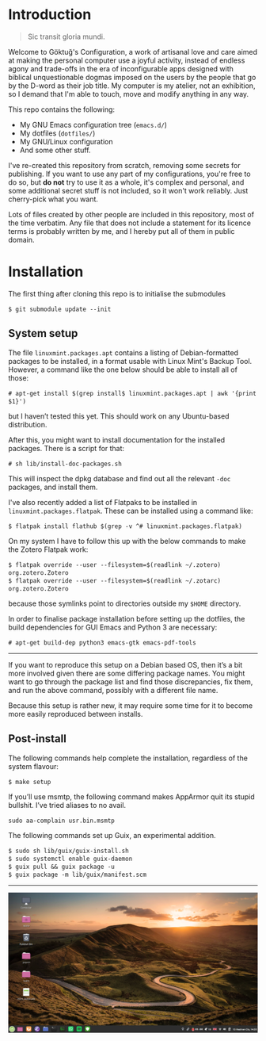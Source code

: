 Introduction
============

> Sic transit gloria mundi.

Welcome to Göktuğ's Configuration, a work of artisanal love and care
aimed at making the personal computer use a joyful activity, instead of
endless agony and trade-offs in the era of inconfigurable apps designed
with biblical unquestionable dogmas imposed on the users by the people
that go by the D-word as their job title. My computer is my atelier, not
an exhibition, so I demand that I'm able to touch, move and modify
anything in any way.

This repo contains the following:

- My GNU Emacs configuration tree (`emacs.d/`)
- My dotfiles (`dotfiles/`)
- My GNU/Linux configuration
- And some other stuff.

I've re-created this repository from scratch, removing some secrets
for publishing. If you want to use any part of my configurations,
you're free to do so, but **do not** try to use it as a whole, it's
complex and personal, and some additional secret stuff is not
included, so it won't work reliably. Just cherry-pick what you want.

Lots of files created by other people are included in this repository,
most of the time verbatim. Any file that does not include a statement
for its licence terms is probably written by me, and I hereby put all of
them in public domain.

Installation
============

The first thing after cloning this repo is to initialise the submodules

    $ git submodule update --init


System setup
------------

The file `linuxmint.packages.apt` contains a listing of Debian-formatted
packages to be installed, in a format usable with Linux Mint's Backup
Tool. However, a command like the one below should be able to install
all of those:

    # apt-get install $(grep install$ linuxmint.packages.apt | awk '{print $1}')

but I haven’t tested this yet.  This should work on any Ubuntu-based
distribution.

After this, you might want to install documentation for the installed
packages.  There is a script for that:

    # sh lib/install-doc-packages.sh

This will inspect the dpkg database and find out all the relevant
`-doc` packages, and install them.

I've also recently added a list of Flatpaks to be installed in
`linuxmint.packages.flatpak`.  These can be installed using a command
like:

    $ flatpak install flathub $(grep -v ^# linuxmint.packages.flatpak)

On my system I have to follow this up with the below commands to make
the Zotero Flatpak work:

    $ flatpak override --user --filesystem=$(readlink ~/.zotero) org.zotero.Zotero
    $ flatpak override --user --filesystem=$(readlink ~/.zotarc) org.zotero.Zotero

because those symlinks point to directories outside my `$HOME`
directory.

In order to finalise package installation before setting up the
dotfiles, the build dependencies for GUI Emacs and Python 3 are
necessary:

    # apt-get build-dep python3 emacs-gtk emacs-pdf-tools

---

If you want to reproduce this setup on a Debian based OS, then it’s a
bit more involved given there are some differing package names.  You
might want to go through the package list and find those
discrepancies, fix them, and run the above command, possibly with a
different file name.

Because this setup is rather new, it may require some time for it to
become more easily reproduced between installs.

Post-install
------------

The following commands help complete the installation, regardless of the
system flavour:


```
$ make setup
```

If you’ll use msmtp, the following command makes AppArmor quit its
stupid bullshit.  I’ve tried aliases to no avail.

```
sudo aa-complain usr.bin.msmtp
```

The following commands set up Guix, an experimental addition.

```
$ sudo sh lib/guix/guix-install.sh
$ sudo systemctl enable guix-daemon
$ guix pull && guix package -u
$ guix package -m lib/guix/manifest.scm
```

---

![screen cap](candy/scr.png)
